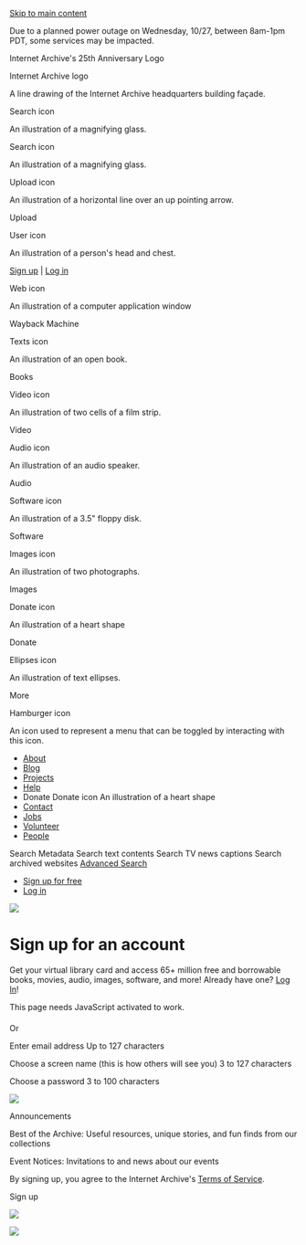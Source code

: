 <a href="#maincontent" class="hidden-for-screen-readers">Skip to main content</a>

Due to a planned power outage on Wednesday, 10/27, between 8am-1pm PDT, some services may be impacted.

Internet Archive's 25th Anniversary Logo

Internet Archive logo

A line drawing of the Internet Archive headquarters building façade.

Search icon

An illustration of a magnifying glass.

Search icon

An illustration of a magnifying glass.

Upload icon

An illustration of a horizontal line over an up pointing arrow.

<span class="style-scope primary-nav">Upload</span>

User icon

An illustration of a person's head and chest.

<span class="style-scope login-button"> <a href="https://archive.org/account/signup" class="style-scope login-button">Sign up</a> | <a href="https://archive.org/account/login" class="style-scope login-button">Log in</a> </span>

Web icon

An illustration of a computer application window

<span class="label style-scope media-button">Wayback Machine</span>

Texts icon

An illustration of an open book.

<span class="label style-scope media-button">Books</span>

Video icon

An illustration of two cells of a film strip.

<span class="label style-scope media-button">Video</span>

Audio icon

An illustration of an audio speaker.

<span class="label style-scope media-button">Audio</span>

Software icon

An illustration of a 3.5" floppy disk.

<span class="label style-scope media-button">Software</span>

Images icon

An illustration of two photographs.

<span class="label style-scope media-button">Images</span>

Donate icon

An illustration of a heart shape

<span class="label style-scope media-button">Donate</span>

Ellipses icon

An illustration of text ellipses.

<span class="label style-scope media-button">More</span>

Hamburger icon

An icon used to represent a menu that can be toggled by interacting with this icon.

-   <a href="https://archive.org/about/" class="about style-scope desktop-subnav">About</a>
-   <a href="https://blog.archive.org/" class="blog style-scope desktop-subnav">Blog</a>
-   <a href="https://archive.org/projects/" class="projects style-scope desktop-subnav">Projects</a>
-   <a href="https://archive.org/about/faqs.php" class="help style-scope desktop-subnav">Help</a>
-   Donate
    Donate icon
    An illustration of a heart shape
-   <a href="https://archive.org/about/contact.php" class="contact style-scope desktop-subnav">Contact</a>
-   <a href="https://archive.org/about/jobs.php" class="jobs style-scope desktop-subnav">Jobs</a>
-   <a href="https://archive.org/about/volunteerpositions.php" class="volunteer style-scope desktop-subnav">Volunteer</a>
-   <a href="https://archive.org/about/bios.php" class="people style-scope desktop-subnav">People</a>

Search Metadata Search text contents Search TV news captions Search archived websites <a href="https://archive.org/advancedsearch.php" class="advanced-search style-scope search-menu">Advanced Search</a>

-   <a href="https://archive.org/account/signup" class="style-scope signed-out-dropdown">Sign up for free</a>
-   <a href="https://archive.org/account/login" class="style-scope signed-out-dropdown">Log in</a>

![](https://archive.org/images/logo-circle-grey.svg)

Sign up for an account
======================

Get your virtual library card and access 65+ million free and borrowable books, movies, audio, images, software, and more! Already have one? [Log In](https://archive.org/account/login)!

This page needs JavaScript activated to work.

#### 

Or

Enter email address <span class="smaller lighter">Up to 127 characters</span>

<span class="login-error username-error" name="username_error"></span> Choose a screen name <span class="smaller lighter">(this is how others will see you) 3 to 127 characters</span>

<span class="login-error screenname-error" name="screenname_error"></span> Choose a password <span class="smaller lighter">3 to 100 characters</span>

<img src="https://archive.org/images/eye-crossed.svg" class="password_icon" />

<span class="login-error password-error" name="password_error"></span>

Announcements

Best of the Archive: Useful resources, unique stories, and fun finds from our collections

Event Notices: Invitations to and news about our events

By signing up, you agree to the Internet Archive's [Terms of Service](https://archive.org/about/terms.php).

<span class="login-error captcha-error" name="captcha_error"></span>

Sign up

![](//analytics.archive.org/0.gif?kind=track_js&track_js_case=control&cache_bust=1414889314)

![](//analytics.archive.org/0.gif?kind=track_js&track_js_case=disabled&cache_bust=106313930)
